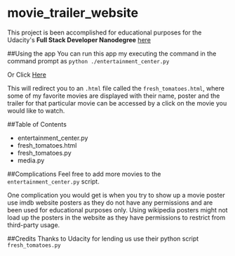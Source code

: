# movie_trailer_website
This project is been accomplished for educational purposes for the Udacity's **Full Stack Developer Nanodegree** [here](https://www.udacity.com/course/full-stack-web-developer-nanodegree--nd004)


##Using the app
You can run this app my executing the command in the command prompt as 
``` python ./entertainment_center.py ```

Or Click [Here](venky343.github.io/movie_trailer_website)

This will redirect you to an ```.html``` file called the ```fresh_tomatoes.html```, where some of my favorite movies are displayed with their name, poster and the trailer for that particular movie can be accessed by a click on the movie you would like to watch.

##Table of Contents
* entertainment_center.py
* fresh_tomatoes.html
* fresh_tomatoes.py
* media.py

##Complications
Feel free to add more movies to the ```entertainment_center.py``` script.

One complication you would get is when you try to show up a movie poster use imdb website posters as they do not have any permissions and are been used for educational purposes only.
    Using wikipedia posters might not load up the posters in the website as they have permissions to restrict from third-party usage.

##Credits
Thanks to Udacity for lending us use their python script ```fresh_tomatoes.py```
